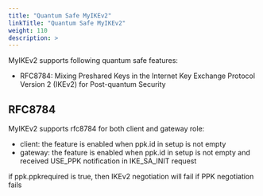 ```yaml
---
title: "Quantum Safe MyIKEv2"
linkTitle: "Quantum Safe MyIKEv2"
weight: 110
description: >
---
```


MyIKEv2 supports following quantum safe features:

- RFC8784: Mixing Preshared Keys in the Internet Key Exchange Protocol Version 2 (IKEv2) for Post-quantum Security 


## RFC8784
MyIKEv2 supports rfc8784 for both client and gateway role:

- client: the feature is enabled when ppk.id in setup is not empty 
- gateway: the feature is enabled when ppk.id in setup is not empty and received USE_PPK notification in IKE_SA_INIT request

if ppk.ppkrequired is true, then IKEv2 negotiation will fail if PPK negotiation fails 